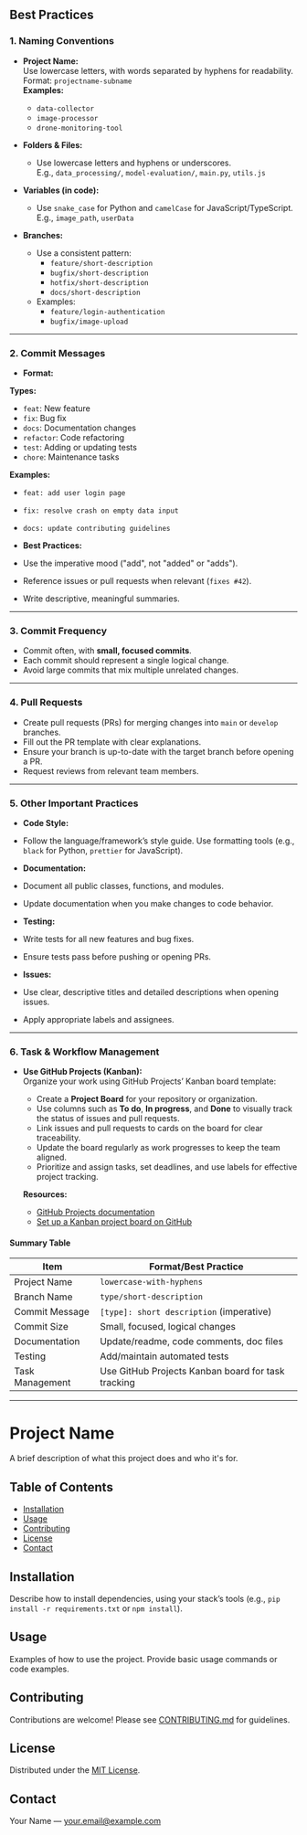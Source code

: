 ## Best Practices

### 1. Naming Conventions

- **Project Name:**  
  Use lowercase letters, with words separated by hyphens for readability.  
  Format: `projectname-subname`  
  **Examples:**  
  - `data-collector`
  - `image-processor`
  - `drone-monitoring-tool`

- **Folders & Files:**  
  - Use lowercase letters and hyphens or underscores.  
    E.g., `data_processing/`, `model-evaluation/`, `main.py`, `utils.js`

- **Variables (in code):**  
  - Use `snake_case` for Python and `camelCase` for JavaScript/TypeScript.  
    E.g., `image_path`, `userData`

- **Branches:**  
  - Use a consistent pattern:  
    - `feature/short-description`
    - `bugfix/short-description`
    - `hotfix/short-description`
    - `docs/short-description`
  - Examples:  
    - `feature/login-authentication`
    - `bugfix/image-upload`

---

### 2. Commit Messages

- **Format:**  

**Types:**
- `feat`: New feature
- `fix`: Bug fix
- `docs`: Documentation changes
- `refactor`: Code refactoring
- `test`: Adding or updating tests
- `chore`: Maintenance tasks

**Examples:**
- `feat: add user login page`
- `fix: resolve crash on empty data input`
- `docs: update contributing guidelines`

- **Best Practices:**
- Use the imperative mood ("add", not "added" or "adds").
- Reference issues or pull requests when relevant (`fixes #42`).
- Write descriptive, meaningful summaries.

---

### 3. Commit Frequency

- Commit often, with **small, focused commits**.  
- Each commit should represent a single logical change.  
- Avoid large commits that mix multiple unrelated changes.

---

### 4. Pull Requests

- Create pull requests (PRs) for merging changes into `main` or `develop` branches.
- Fill out the PR template with clear explanations.
- Ensure your branch is up-to-date with the target branch before opening a PR.
- Request reviews from relevant team members.

---

### 5. Other Important Practices

- **Code Style:**  
- Follow the language/framework’s style guide. Use formatting tools (e.g., `black` for Python, `prettier` for JavaScript).

- **Documentation:**  
- Document all public classes, functions, and modules.
- Update documentation when you make changes to code behavior.

- **Testing:**  
- Write tests for all new features and bug fixes.
- Ensure tests pass before pushing or opening PRs.

- **Issues:**  
- Use clear, descriptive titles and detailed descriptions when opening issues.
- Apply appropriate labels and assignees.

---
### 6. Task & Workflow Management

- **Use GitHub Projects (Kanban):**  
  Organize your work using GitHub Projects’ Kanban board template:
  - Create a **Project Board** for your repository or organization.
  - Use columns such as **To do**, **In progress**, and **Done** to visually track the status of issues and pull requests.
  - Link issues and pull requests to cards on the board for clear traceability.
  - Update the board regularly as work progresses to keep the team aligned.
  - Prioritize and assign tasks, set deadlines, and use labels for effective project tracking.

  **Resources:**
  - [GitHub Projects documentation](https://docs.github.com/en/issues/organizing-your-work-with-project-boards/managing-project-boards/about-project-boards)
  - [Set up a Kanban project board on GitHub](https://docs.github.com/en/issues/organizing-your-work-with-project-boards/managing-project-boards/creating-a-project-board)

#### Summary Table

| Item            | Format/Best Practice                         |
|-----------------|---------------------------------------------|
| Project Name    | `lowercase-with-hyphens`                    |
| Branch Name     | `type/short-description`                    |
| Commit Message  | `[type]: short description` (imperative)    |
| Commit Size     | Small, focused, logical changes             |
| Documentation   | Update/readme, code comments, doc files     |
| Testing         | Add/maintain automated tests                |
| Task Management | Use GitHub Projects Kanban board for task tracking    |
---

# Project Name

A brief description of what this project does and who it's for.

## Table of Contents

- [Installation](#installation)
- [Usage](#usage)
- [Contributing](#contributing)
- [License](#license)
- [Contact](#contact)

## Installation

Describe how to install dependencies, using your stack’s tools (e.g., `pip install -r requirements.txt` or `npm install`).

## Usage

Examples of how to use the project. Provide basic usage commands or code examples.

## Contributing

Contributions are welcome! Please see [CONTRIBUTING.md](CONTRIBUTING.md) for guidelines.

## License

Distributed under the [MIT License](LICENSE).

## Contact

Your Name — [your.email@example.com](mailto:your.email@example.com)
